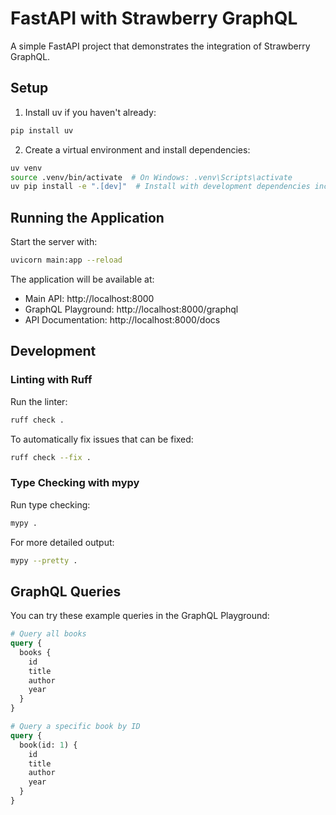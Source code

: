 # FastAPI with Strawberry GraphQL

A simple FastAPI project that demonstrates the integration of Strawberry GraphQL.

## Setup

1. Install uv if you haven't already:
```bash
pip install uv
```

2. Create a virtual environment and install dependencies:
```bash
uv venv
source .venv/bin/activate  # On Windows: .venv\Scripts\activate
uv pip install -e ".[dev]"  # Install with development dependencies including Ruff and mypy
```

## Running the Application

Start the server with:
```bash
uvicorn main:app --reload
```

The application will be available at:
- Main API: http://localhost:8000
- GraphQL Playground: http://localhost:8000/graphql
- API Documentation: http://localhost:8000/docs

## Development

### Linting with Ruff

Run the linter:
```bash
ruff check .
```

To automatically fix issues that can be fixed:
```bash
ruff check --fix .
```

### Type Checking with mypy

Run type checking:
```bash
mypy .
```

For more detailed output:
```bash
mypy --pretty .
```

## GraphQL Queries

You can try these example queries in the GraphQL Playground:

```graphql
# Query all books
query {
  books {
    id
    title
    author
    year
  }
}

# Query a specific book by ID
query {
  book(id: 1) {
    id
    title
    author
    year
  }
}
```
